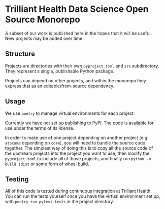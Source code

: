 # Trilliant Health Data Science Open Source Monorepo

A subset of our work is published here in the hopes that it will be
useful. New projects may be added over time.

## Structure

Projects are directories with their own `pyproject.toml` and `src`
subdirectory. They represent a single, publishable Python package.

Projects can depend on other projects, and within the monorepo they
express that as an editable/from-source dependency.

## Usage

We use `poetry` to manage virtual environments for each project.

Currently we have not set up publishing to PyPi. The code is available
for use under the terms of its license.

In order to make use of one project depending on another project
(e.g. `atacama` depending on `core`), you will need to bundle the
source code together. The simplest way of doing this is to copy all
the source code of the upstream projects into the project you want to
use, then modify the `pyproject.toml` to include all of those
projects, and finally run `python -m build sdist` or some form of
wheel build.

## Testing

All of this code is tested during continuous integration at Trilliant
Health. You can run the tests yourself once you have the virtual
environment set up, with `poetry run pytest tests` in the project
directory.
